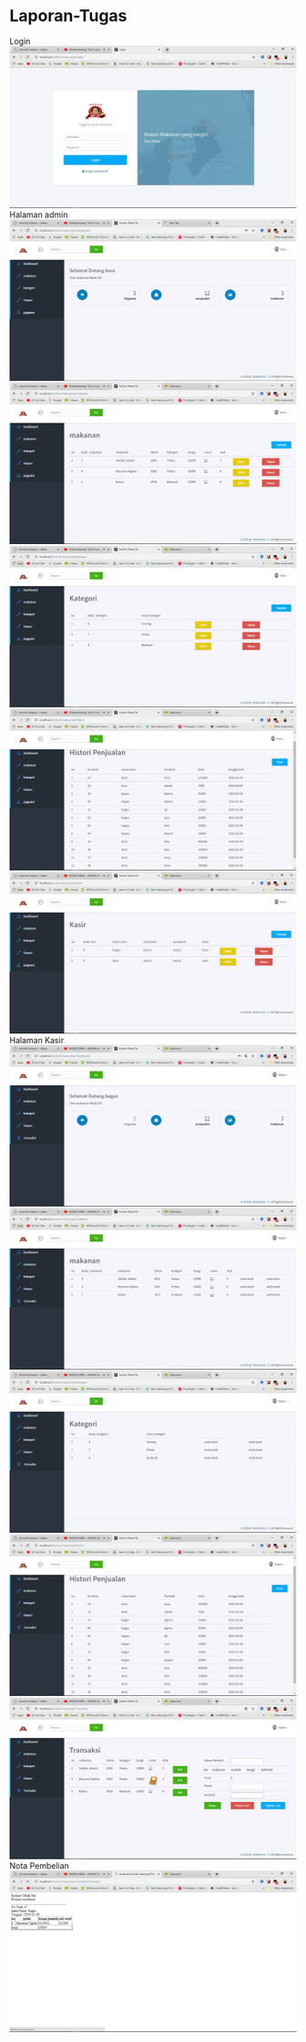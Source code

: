# Laporan-Tugas
Login
![alt text](https://github.com/Maulanapranasutra/Laporan-Tugas/blob/master/login.JPG)
Halaman admin
![alt text](https://github.com/Maulanapranasutra/Laporan-Tugas/blob/master/admin1.JPG)
![alt text](https://github.com/Maulanapranasutra/Laporan-Tugas/blob/master/admin2.JPG)
![alt text](https://github.com/Maulanapranasutra/Laporan-Tugas/blob/master/admin3.JPG)
![alt text](https://github.com/Maulanapranasutra/Laporan-Tugas/blob/master/admin4.JPG)
![alt text](https://github.com/Maulanapranasutra/Laporan-Tugas/blob/master/admin5.JPG)
Halaman Kasir
![alt text](https://github.com/Maulanapranasutra/Laporan-Tugas/blob/master/kasir1.JPG)
![alt text](https://github.com/Maulanapranasutra/Laporan-Tugas/blob/master/kasir2.JPG)
![alt text](https://github.com/Maulanapranasutra/Laporan-Tugas/blob/master/kasir3.JPG)
![alt text](https://github.com/Maulanapranasutra/Laporan-Tugas/blob/master/kasir4.JPG)
![alt text](https://github.com/Maulanapranasutra/Laporan-Tugas/blob/master/kasir5.JPG)
Nota Pembelian
![alt text](https://github.com/Maulanapranasutra/Laporan-Tugas/blob/master/nota.png)
